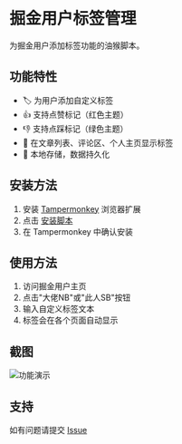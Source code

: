# 掘金用户标签管理

为掘金用户添加标签功能的油猴脚本。

## 功能特性

- 🏷️ 为用户添加自定义标签
- 👍 支持点赞标记（红色主题）
- 👎 支持点踩标记（绿色主题）
- 📍 在文章列表、评论区、个人主页显示标签
- 💾 本地存储，数据持久化

## 安装方法

1. 安装 [Tampermonkey](https://www.tampermonkey.net/) 浏览器扩展
2. 点击 [安装脚本](https://github.com/idonteatcookie/juejin-user-tags/raw/main/index.user.js)
3. 在 Tampermonkey 中确认安装

## 使用方法

1. 访问掘金用户主页
2. 点击"大佬NB"或"此人SB"按钮
3. 输入自定义标签文本
4. 标签会在各个页面自动显示

## 截图

![功能演示](screenshots/demo.png)

## 支持

如有问题请提交 [Issue](https://github.com/idonteatcookie/juejin-user-tags/issues)